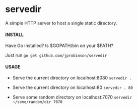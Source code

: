 servedir
========

A simple HTTP server to host a single static directory.

#### INSTALL
Have Go installed? Is $GOPATH/bin on your $PATH? 

Just run `go get github.com/jprobinson/servedir`  

#### USAGE

* Serve the current directory on localhost:8080
`servedir .`

* Serve the current directory on localhost:80
`servedir . 80`

* Serve some random directory on localhost:7070
`servedir ~/some/random/dir 7070`

  

